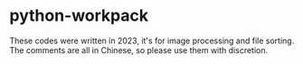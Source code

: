 # python-workpack
These codes were written in 2023, it's for image processing and file sorting. The comments are all in Chinese, so please use them with discretion.